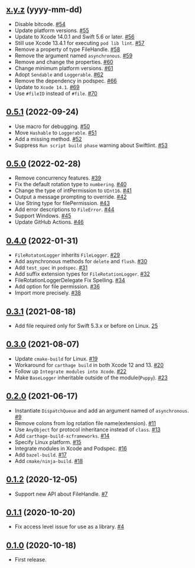 ## [x.y.z](https://github.com/sushichop/Puppy/releases/tag/x.y.z) (yyyy-mm-dd)

- Disable bitcode. [#54](https://github.com/sushichop/Puppy/pull/54)
- Update platform versions. [#55](https://github.com/sushichop/Puppy/pull/55)
- Update to Xcode 14.0.1 and Swift 5.6 or later. [#56](https://github.com/sushichop/Puppy/pull/56)
- Still use Xcode 13.4.1 for executing `pod lib lint`. [#57](https://github.com/sushichop/Puppy/pull/57)
- Remove a property of type FileHandle. [#58](https://github.com/sushichop/Puppy/pull/58)
- Remove the argument named `asynchronous`. [#59](https://github.com/sushichop/Puppy/pull/59)
- Remove and change the properties. [#60](https://github.com/sushichop/Puppy/pull/60)
- Change minimum platform versions. [#61](https://github.com/sushichop/Puppy/pull/61)
- Adopt `Sendable` and `Loggerable`. [#62](https://github.com/sushichop/Puppy/pull/62)
- Remove the dependency in podspec. [#66](https://github.com/sushichop/Puppy/pull/66)
- Update to `Xcode 14.1`. [#69](https://github.com/sushichop/Puppy/pull/69)
- Use `#fileID` instead of `#file`. [#70](https://github.com/sushichop/Puppy/pull/70)

## [0.5.1](https://github.com/sushichop/Puppy/releases/tag/0.5.1) (2022-09-24)

- Use macro for debugging. [#50](https://github.com/sushichop/Puppy/pull/50)
- Move `Hashable` to `Loggerable`. [#51](https://github.com/sushichop/Puppy/pull/51)
- Add a missing method. [#52](https://github.com/sushichop/Puppy/pull/52)
- Suppress `Run script build phase` warning about Swiftlint. [#53](https://github.com/sushichop/Puppy/pull/53)

## [0.5.0](https://github.com/sushichop/Puppy/releases/tag/0.5.0) (2022-02-28)

- Remove concurrency features. [#39](https://github.com/sushichop/Puppy/pull/39)
- Fix the default rotation type to `numbering`. [#40](https://github.com/sushichop/Puppy/pull/40)
- Change the type of intPermission to `UInt16`. [#41](https://github.com/sushichop/Puppy/pull/41)
- Output a message prompting to override. [#42](https://github.com/sushichop/Puppy/pull/42)
- Use String type for filePermission. [#43](https://github.com/sushichop/Puppy/pull/43)
- Add error descriptions to `FileError`. [#44](https://github.com/sushichop/Puppy/pull/44)
- Support Windows. [#45](https://github.com/sushichop/Puppy/pull/45)
- Update GitHub Actions. [#46](https://github.com/sushichop/Puppy/pull/46)

## [0.4.0](https://github.com/sushichop/Puppy/releases/tag/0.4.0) (2022-01-31)

- `FileRotatonLogger` inherits `FileLogger`. [#29](https://github.com/sushichop/Puppy/pull/29)
- Add asynchronous methods for `delete` and `flush`. [#30](https://github.com/sushichop/Puppy/pull/30)
- Add `test_spec` in `podspec`. [#31](https://github.com/sushichop/Puppy/pull/31)
- Add suffix extension types for `FileRotationLogger`. [#32](https://github.com/sushichop/Puppy/pull/32)
- FileRotationLoggerDelegate Fix Spelling. [#34](https://github.com/sushichop/Puppy/pull/34)
- Add option for file permission. [#36](https://github.com/sushichop/Puppy/pull/36)
- Import more precisely. [#38](https://github.com/sushichop/Puppy/pull/38)

## [0.3.1](https://github.com/sushichop/Puppy/releases/tag/0.3.1) (2021-08-18)

- Add file required only for Swift 5.3.x or before on Linux. [25](https://github.com/sushichop/Puppy/pull/25)

## [0.3.0](https://github.com/sushichop/Puppy/releases/tag/0.3.0) (2021-08-07)

- Update `cmake-build` for Linux. [#19](https://github.com/sushichop/Puppy/pull/19)
- Workaround for `carthage build` in both Xcode 12 and 13. [#20](https://github.com/sushichop/Puppy/pull/20)
- Follow up `Integrate modules into Xcode`. [#22](https://github.com/sushichop/Puppy/pull/22)
- Make `BaseLogger` inheritable outside of the module(`Puppy`). [#23](https://github.com/sushichop/Puppy/pull/23)

## [0.2.0](https://github.com/sushichop/Puppy/releases/tag/0.2.0) (2021-06-17)

- Instantiate `DispatchQueue` and add an argument named of `asynchronous`. [#9](https://github.com/sushichop/Puppy/pull/9)
- Remove colons from log rotation file name(extension). [#11](https://github.com/sushichop/Puppy/pull/11)
- Use `AnyObject` for protocol inheritance instead of `class`. [#13](https://github.com/sushichop/Puppy/pull/13)
- Add `carthage-build-xcframeworks`. [#14](https://github.com/sushichop/Puppy/pull/14)
- Specify Linux platform. [#15](https://github.com/sushichop/Puppy/pull/15)
- Integrate modules in Xcode and Podspec. [#16](https://github.com/sushichop/Puppy/pull/16)
- Add `bazel-build`. [#17](https://github.com/sushichop/Puppy/pull/17)
- Add `cmake/ninja-build`. [#18](https://github.com/sushichop/Puppy/pull/18)

## [0.1.2](https://github.com/sushichop/Puppy/releases/tag/0.1.2) (2020-12-05)

- Support new API about FileHandle. [#7](https://github.com/sushichop/Puppy/pull/7)

## [0.1.1](https://github.com/sushichop/Puppy/releases/tag/0.1.1) (2020-10-20)

- Fix access level issue for use as a library. [#4](https://github.com/sushichop/Puppy/pull/4)

## [0.1.0](https://github.com/sushichop/Puppy/releases/tag/0.1.0) (2020-10-18)

- First release.
